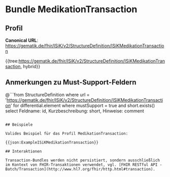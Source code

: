 # Bundle MedikationTransaction

## Profil

**Canonical URL**: https://gematik.de/fhir/ISiK/v2/StructureDefinition/ISiKMedikationTransaction

{{tree:https://gematik.de/fhir/ISiK/v2/StructureDefinition/ISiKMedikationTransaction, hybrid}}

## Anmerkungen zu Must-Support-Feldern

@```from
	StructureDefinition
where
    url = 'https://gematik.de/fhir/ISiK/v2/StructureDefinition/ISiKMedikationTransaction'
for differential.element
where mustSupport = true
  and short.exists()
select
	Feldname: id, Kurzbeschreibung: short, Hinweise: comment
```

## Beispiele

Valides Beispiel für das Profil MedikationTransaction:

{{json:ExampleISiKMedikationTransaction}}

## Interaktionen

Transaction-Bundles werden nicht persistiert, sondern ausschließlich im Kontext von FHIR-Transaktionen verwendet, vgl. [FHIR RESTful API - Batch/Transaction](http://www.hl7.org/fhir/http.html#transaction).

